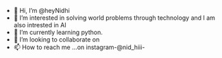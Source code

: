 - 👋 Hi, I’m @heyNidhi
- 👀 I’m interested in solving world problems through technology and I am also intrested in AI
- 🌱 I’m currently learning python.
- 💞️ I’m looking to collaborate on 
- 📫 How to reach me ...on instagram-@nid_hiii-

<!---
heyNidhi/heyNidhi is a ✨ special ✨ repository because its `README.md` (this file) appears on your GitHub profile.
You can click the Preview link to take a look at your changes.
--->

